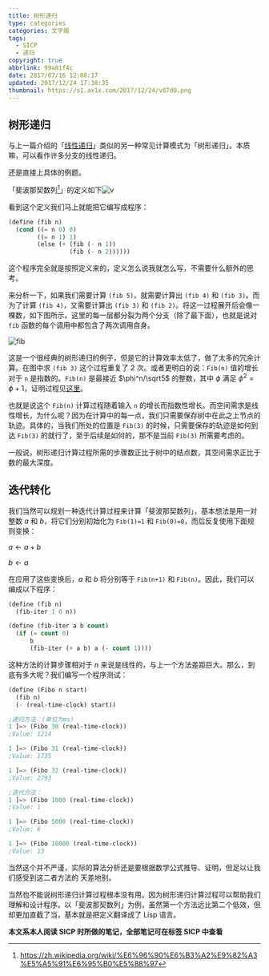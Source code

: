 ```yaml
---
title: 树形递归
type: categories
categories: 文字阁
tags:
  - SICP
  - 递归
copyright: true
abbrlink: 99a81f4c
date: 2017/07/16 12:08:17
updated: 2017/12/24 17:38:35
thumbnail: https://s1.ax1x.com/2017/12/24/v87dO.png
---
```


## 树形递归

与上一篇介绍的「[线性递归](https://www.itswincer.com/posts/aabe7c53/)」类似的另一种常见计算模式为「树形递归」。本质嘛，可以看作许多分支的线性递归。

还是直接上具体的例题。

「斐波那契数列[^1]」的定义如下![v](https://ws1.sinaimg.cn/large/ba22af52gy1fhltrol0xxj20j102iwee.jpg)


看到这个定义我们马上就能把它编写成程序：

```lisp
(define (fib n)
  (cond ((= n 0) 0)
        ((= n 1) 1)
        (else (+ (fib (- n 1))
                 (fib (- n 2))))))
```
<!-- more -->
这个程序完全就是按照定义来的，定义怎么说我就怎么写，不需要什么额外的思考。

来分析一下，如果我们需要计算 `(fib 5)`，就需要计算出 `(fib 4)` 和 `(fib 3)`。而为了计算 `(fib 4)`，又需要计算出 `(fib 3)` 和 `(fib 2)`。将这一过程展开后会像一棵数，如下图所示。这里的每一层都分裂为两个分支（除了最下面），也就是说对 `fib` 函数的每个调用中都包含了两次调用自身。

[^1]: https://zh.wikipedia.org/wiki/%E6%96%90%E6%B3%A2%E9%82%A3%E5%A5%91%E6%95%B0%E5%88%97

![fib](https://mitpress.mit.edu/sicp/full-text/book/ch1-Z-G-13.gif)

这是一个很经典的树形递归的例子，但是它的计算效率太低了，做了太多的冗余计算。在图中求 `(fib 3)` 这个过程重复了 2 次。或者更明白的说：`Fib(n)` 值的增长对于 `n` 是指数的。`Fib(n)` 是最接近 $\phi^n/\sqrt5$ 的整数，其中 $\phi$ 满足 $\phi^2=\phi+1$，证明过程见[这里](https://github.com/WincerChan/sicp/blob/master/chapter1/e1.13.png)。

也就是说这个 `Fib(n)` 计算过程随着输入 `n` 的增长而指数性增长。而空间需求是线性增长，为什么呢？因为在计算中的每一点，我们只需要保存树中在此之上节点的轨迹。具体的，当我们所处的位置是 `Fib(3)` 的时候，只需要保存的轨迹是如何到达 `Fib(3)` 的就行了，至于后续是如何的，那不是当前 `Fib(3)` 所需要考虑的。

一般说，树形递归计算过程所需的步骤数正比于树中的结点数，其空间需求正比于数的最大深度。

## 迭代转化

我们当然可以规划一种迭代计算过程来计算「斐波那契数列」，基本想法是用一对整数 $a$ 和 $b$，将它们分别初始化为 `Fib(1)=1` 和 `Fib(0)=0`，而后反复使用下面规则变换：

$a\longleftarrow a+b$

$b\longleftarrow a$

在应用了这些变换后，$a$ 和 $b$ 将分别等于 `Fib(n+1)` 和 `Fib(n)`。因此，我们可以编成以下程序：

```lisp
(define (fib n)
  (fib-iter 1 0 n))

(define (fib-iter a b count)
  (if (= count 0)
      b
      (fib-iter (+ a b) a (- count 1))))
```

这种方法的计算步骤相对于 $n$ 来说是线性的，与上一个方法差距巨大。那么，到底有多大呢？我们编写一个程序测试：

```lisp
(define (Fibo n start)
  (fib n)
  (- (real-time-clock) start))

;递归方法：(单位为ms)
1 ]=> (Fibo 30 (real-time-clock))
;Value: 1214

1 ]=> (Fibo 31 (real-time-clock))
;Value: 1735

1 ]=> (Fibo 32 (real-time-clock))
;Value: 2793

;迭代方法：
1 ]=> (Fibo 1000 (real-time-clock))
;Value: 1

1 ]=> (Fibo 5000 (real-time-clock))
;Value: 6

1 ]=> (Fibo 10000 (real-time-clock))
;Value: 13
```

当然这个并不严谨，实际的算法分析还是要根据数学公式推导、证明，但足以让我们感受到这二者方法的 天差地别。

当然也不能说树形递归计算过程根本没有用。因为树形递归计算过程可以帮助我们理解和设计程序。以「斐波那契数列」为例，虽然第一个方法远比第二个低效，但却更加直截了当，基本就是把定义翻译成了 Lisp 语言。

**本文系本人阅读 SICP 时所做的笔记，全部笔记可在标签 SICP 中查看**